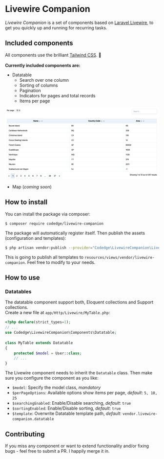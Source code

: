 # Livewire Companion 

_Livewire Companion_ is a set of components based on [Laravel Livewire](https://laravel-livewire.com/), to get you quickly
up and running for recurring tasks.

## Included components

All components use the brilliant [Tailwind CSS](https://tailwindcss.com/). :rocket:  
<br>
**Currently included components are:**

* Datatable
  * Search over one column
  * Sorting of columns
  * Pagination
  * Indicators for pages and total records
  * Items per page

![Datataböe](./docs/datatable-screen.png)

* Map (_coming soon_)

## How to install

You can install the package via composer:

```bash
$ composer require codedge/livewire-companion
```

The package will automatically register itself. Then publish the assets (configuration and templates):

```bash
$ php artisan vendor:publish --provider="Codedge\LivewireCompanion\LivewireCompanionServiceProvider"
```

This is going to publish all templates to `resources/views/vendor/livewire-companion`. Feel free to modify to your needs.

## How to use

### Datatables

The datatable component support both, Eloquent collections and Support collections.  
Create a new file at `app/Http/Livewire/MyTable.php`:

```php
<?php declare(strict_types=1);
// ...
use Codedge\LivewireCompanion\Components\Datatable;

class MyTable extends Datatable
{
    protected $model = User::class;
    // ...
}
```

The Livewire component needs to inherit the `Datatable` class. Then make sure you configure the component as you like:  

* `$model`: Specify the model class, _mandatory_
* `$perPageOptions`: Available options show items per page, _default_: `5, 10, 25`
* `$searchingEnabled`: Enable/Disable searching, _default_: `true`
* `$sortingEnabled`: Enable/Disable sorting, _default_: `true`
* `$template`: Overwrite Datatable template path, _default_: `vendor.livewire-companion.datatable`

## Contributing

If you miss any component or want to extend functionality and/or fixing bugs - feel free to submit a PR. I happily merge it in.
